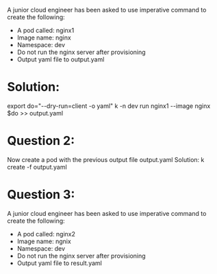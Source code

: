 A junior cloud engineer has been asked to use
imperative command to create the following:
* A pod called: nginx1
* Image name: nginx
* Namespace: dev
* Do not run the nginx server after provisioning
* Output yaml file to output.yaml
# Solution: 
export do="--dry-run=client -o yaml"
k -n dev run nginx1 --image nginx $do >> output.yaml

# Question 2:
Now create a pod with the previous output file output.yaml
Solution:
k create -f output.yaml

# Question 3:
A junior cloud engineer has been asked to use
imperative command to create the following:
* A pod called: nginx2
* Image name: ngnix
* Namespace: dev
* Do not run the nginx server after provisioning
* Output yaml file to result.yaml

